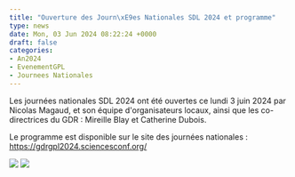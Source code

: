 ```yaml
---
title: "Ouverture des Journ\xE9es Nationales SDL 2024 et programme"
type: news
date: Mon, 03 Jun 2024 08:22:24 +0000
draft: false
categories:
- An2024
- EvenementGPL
- Journees Nationales
---
```


Les journées nationales SDL 2024 ont été ouvertes ce lundi 3 juin 2024 par Nicolas Magaud, et son équipe d'organisateurs locaux, ainsi que les co-directrices du GDR : Mireille Blay et Catherine Dubois.

Le programme est disponible sur le site des journées nationales : <https://gdrgpl2024.sciencesconf.org/>

![](https://gdr-gpl.cnrs.fr/sites/default/files/imagesGPL/JourneesNationales/JourneesNationales2024/GPL2024Ouverture1.JPG) ![](https://gdr-gpl.cnrs.fr/sites/default/files/imagesGPL/JourneesNationales/JourneesNationales2024/GPL2024Ouverture2.JPG)
